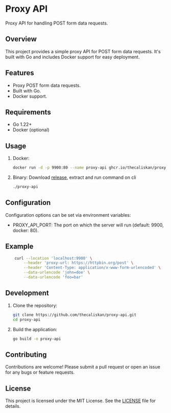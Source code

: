 # Proxy API

Proxy API for handling POST form data requests.

## Overview

This project provides a simple proxy API for POST form data requests. It's built with Go and includes Docker support for easy deployment.

## Features

- Proxy POST form data requests.
- Built with Go.
- Docker support.

## Requirements

- Go 1.22+
- Docker (optional)

## Usage

1. Docker:
    ```sh
   docker run -d -p 9900:80 --name proxy-api ghcr.io/thecaliskan/proxy-api
    ```

2. Binary:
    Download [release](https://github.com/thecaliskan/proxy-api/releases), extract and run command on cli
    ```sh
   ./proxy-api
    ```

## Configuration

Configuration options can be set via environment variables:

- PROXY_API_PORT: The port on which the server will run (default: 9900, docker: 80).

## Example
```sh
    curl --location 'localhost:9900' \
        --header 'proxy-url: https://httpbin.org/post' \
        --header 'Content-Type: application/x-www-form-urlencoded' \
        --data-urlencode 'john=doe' \
        --data-urlencode 'foo=bar'
```
## Development

1. Clone the repository:
    ```sh
    git clone https://github.com/thecaliskan/proxy-api.git
    cd proxy-api
    ```

2. Build the application:
    ```sh
    go build -o proxy-api
    ```

## Contributing

Contributions are welcome! Please submit a pull request or open an issue for any bugs or feature requests.

## License

This project is licensed under the MIT License. See the [LICENSE](LICENSE) file for details.